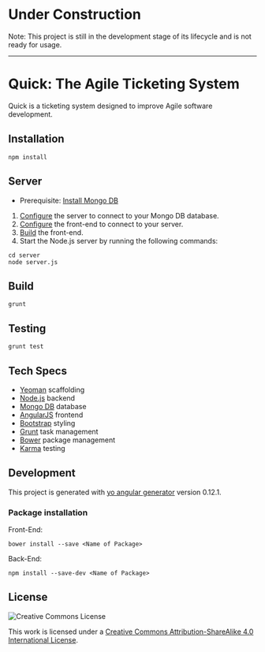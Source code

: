 # Under Construction

Note: This project is still in the development stage of its lifecycle and is not ready for usage.

---

# Quick: The Agile Ticketing System

Quick is a ticketing system designed to improve Agile software development. 

## Installation

```
npm install 
```

## Server

* Prerequisite: [Install Mongo DB](https://docs.mongodb.org/manual/installation/)  

1. [Configure](https://github.com/maxcarter/Quick/blob/master/server/config.js) the server to connect to your Mongo DB database.
2. [Configure](https://github.com/maxcarter/Quick/blob/master/app/scripts/services/config.js) the front-end to connect to your server.
3. [Build](https://github.com/maxcarter/Quick#build) the front-end.
4. Start the Node.js server by running the following commands:
```
cd server
node server.js
```

## Build

```
grunt
```

## Testing

```
grunt test
```

## Tech Specs

* [Yeoman](http://yeoman.io/) scaffolding
* [Node.js](https://nodejs.org/en/) backend
* [Mongo DB](https://www.mongodb.org/) database
* [AngularJS](https://angularjs.org/) frontend
* [Bootstrap](http://getbootstrap.com/) styling
* [Grunt](http://gruntjs.com/) task management 
* [Bower](http://bower.io/) package management
* [Karma](http://karma-runner.github.io/0.13/index.html) testing

## Development

This project is generated with [yo angular generator](https://github.com/yeoman/generator-angular)
version 0.12.1.

### Package installation

Front-End: 

```
bower install --save <Name of Package>
```

Back-End:

```
npm install --save-dev <Name of Package>
```
## License

![Creative Commons License](https://i.creativecommons.org/l/by-sa/4.0/88x31.png)


This work is licensed under a [Creative Commons Attribution-ShareAlike 4.0 International License](http://creativecommons.org/licenses/by-sa/4.0/).

